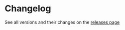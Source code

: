 # Changelog

See all versions and their changes on the [releases page](https://github.com/joshstovall/platform-blocks/releases)